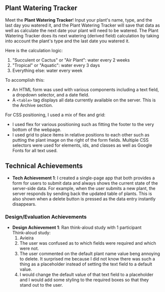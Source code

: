 ## Plant Watering Tracker

Meet the <b>Plant Watering Tracker</b>! Input your plant's name, type, and the last day you watered it, and the Plant Watering Tracker will save that data as well as
calculate the next date your plant will need to be watered. The Plant Watering Tracker does its next watering (derived field) calculation by taking into account the 
plant's type and the last date you watered it.

Here is the calculation logic:
  1. "Succulent or Cactus" or "Air Plant": water every 2 weeks
  2. "Tropical" or "Aquatic": water every 3 days
  3. Everything else: water every week
  
To accomplish this:
  - An HTML form was used with various components including a text field, a dropdown selector, and a date field.
  - A `<table>` tag displays all data currently available on the server. This is the Archive section.
  
For CSS positioning, I used a mix of flex and grid:
  - I used flex for various positioning such as fitting the footer to the very bottom of the webpage.
  - I used grid to place items in relative positions to each other such as putting the plant image on the right of the form fields.
Multiple CSS selectors were used for elements, ids, and classes as well as Google Fonts for all text used.

## Technical Achievements

- **Tech Achievement 1**: I created a single-page app that both provides a form for users to submit data and always shows the current state of the server-side data. 
For example, when the user submits a new plant, the server responds by sending back the updated table of plants. This is also shown when a delete button is pressed 
as the data entry instantly disappears.

### Design/Evaluation Achievements

- **Design Achievement 1**: Ran think-aloud study with 1 participant<br />
  Think-aloud study:
    1. Avieira
    2. The user was confused as to which fields were required and which were not.
    3. The user commented on the default plant name value beng annoying to delete. It surprised me because I did not know there was such a thing as a placeholder 
    instead of setting the text field to a default value.
    4. I would change the default value of that text field to a placeholder and I would add some styling to the required boxes so that they stand out to the user.